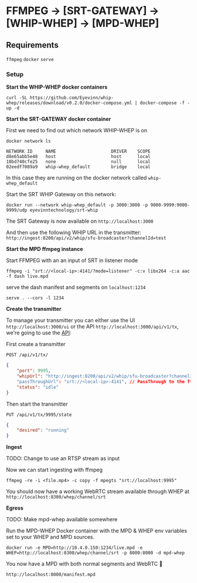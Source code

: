 # FFMPEG -> [SRT-GATEWAY] -> [WHIP-WHEP] -> [MPD-WHEP]

## Requirements
`ffmpeg`
`docker`
`serve`

### Setup

**Start the WHIP-WHEP docker containers**

`curl -SL https://github.com/Eyevinn/whip-whep/releases/download/v0.2.0/docker-compose.yml | docker-compose -f - up -d`

**Start the SRT-GATEWAY docker container** 

First we need to find out which network WHIP-WHEP is on

```
docker network ls

NETWORK ID     NAME                     DRIVER    SCOPE
d8e65abb5e48   host                     host      local
18bd740cfe25   none                     null      local
02eedf7089a9   whip-whep_default        bridge    local
```

In this case they are running on the docker network called `whip-whep_default`

Start the SRT WHIP Gateway on this network:

```
docker run --network whip-whep_default -p 3000:3000 -p 9000-9999:9000-9999/udp eyevinntechnology/srt-whip
```

The SRT Gateway is now available on `http://localhost:3000`

And then use the following WHIP URL in the transmitter: `http://ingest:8200/api/v2/whip/sfu-broadcaster?channelId=test`

**Start the MPD ffmpeg instance**

Start FFMPEG with an an input of SRT in listener mode

`ffmpeg -i "srt://<local-ip>:4141/?mode=listener" -c:v libx264 -c:a aac -f dash live.mpd`

serve the dash manifest and segments on `localhost:1234`

`serve . --cors -l 1234`

**Create the transmitter**

To manage your transmitter you can either use the UI `http://localhost:3000/ui` or the API `http://localhost:3000/api/v1/tx`, we're going to use the [API](http://localhost:3000/api/docs/):

First create a transmitter

`POST /api/v1/tx/` 

```json
{
    "port": 9995,
    "whipUrl": "http://ingest:8200/api/v2/whip/sfu-broadcaster?channelId=srt", // ingest:8200 referes to the WHIP docker container
    "passThroughUrl": "srt://<local-ip>:4141", // PassThrough to the ffmpeg instance that will produce the MPEG-DASH manifest
    "status": "idle"
}
```

Then start the transmitter

`PUT /api/v1/tx/9995/state`

```json
{
    "desired": "running"
}
```

**Ingest**

TODO: Change to use an RTSP stream as input

Now we can start ingesting with ffmpeg
  
```
ffmpeg -re -i <file.mp4> -c copy -f mpegts "srt://localhost:9995"
```

You should now have a working WebRTC stream available through WHEP at `http://localhost:8300/whep/channel/srt`

**Egress**

TODO: Make mpd-whep available somewhere

Run the MPD-WHEP Docker container with the MPD & WHEP env variables set to your WHEP and MPD sources.

`docker run -e MPD=http://10.4.0.150:1234/live.mpd -e WHEP=http://localhost:8300/whep/channel/srt -p 8000:8000 -d mpd-whep`

You now have a MPD with both normal segments and WebRTC 🙌

`http://localhost:8000/manifest.mpd`